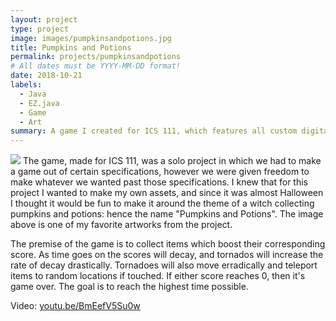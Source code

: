 ```yaml
---
layout: project
type: project
image: images/pumpkinsandpotions.jpg
title: Pumpkins and Potions
permalink: projects/pumpkinsandpotions
# All dates must be YYYY-MM-DD format!
date: 2018-10-21
labels:
  - Java
  - EZ.java
  - Game
  - Art
summary: A game I created for ICS 111, which features all custom digital art assets, and fun acceleration based movement.
---
```


<img class="ui image" src="{{ site.baseurl }}/images/pandpbackground.png">
The game, made for ICS 111, was a solo project in which we had to make a game out of certain specifications, however we were given freedom to make whatever we wanted past those specifications. I knew that for this project I wanted to make my own assets, and since it was almost Halloween I thought it would be fun to make it around the theme of a witch collecting pumpkins and potions: hence the name "Pumpkins and Potions". The image above is one of my favorite artworks from the project.

The premise of the game is to collect items which boost their corresponding score. As time goes on the scores will decay, and tornados will increase the rate of decay drastically. Tornadoes will also move erradically and teleport items to random locations if touched. If either score reaches 0, then it's game over. The goal is to reach the highest time possible.
 
Video: <a href="https://youtu.be/BmEefV5Su0w">youtu.be/BmEefV5Su0w</a>
